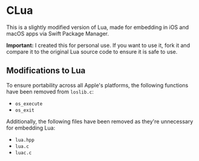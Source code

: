 # CLua

This is a slightly modified version of Lua, made for embedding in iOS and macOS apps via Swift Package Manager.

**Important:** I created this for personal use. If you want to use it, fork it and compare it to the original Lua source code to ensure it is safe to use.

## Modifications to Lua

To ensure portability across all Apple's platforms, the following functions have been removed from `loslib.c`:

* `os_execute`
* `os_exit`

Additionally, the following files have been removed as they're unnecessary for embedding Lua:

* `lua.hpp`
* `lua.c`
* `luac.c`
